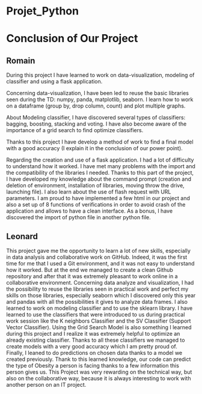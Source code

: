 # Projet_Python

# Conclusion of Our Project

## Romain

During this project I have learned to work on data-visualization, modeling of classifier and using a flask application.

Concerning data-visualization, I have been led to reuse the basic libraries seen during the TD: numpy, panda, matplotlib, seaborn. I learn how to work on a dataframe (group by, drop column, count) and plot multiple graphs. 

About Modeling classifier, I have discovered several types of classifiers: bagging, boosting, stacking and voting. I have also become aware of the importance of a grid search to find optimize classifiers. 

Thanks to this project I have develop a method of work to find a final model with a good accuracy (I explain it in the conclusion of our power point). 

Regarding the creation and use of a flask application. I had a lot of difficulty to understand how it worked. I have met many problems with the import and the compatibility of the libraries I needed. Thanks to this part of the project, I have developed my knowledge about the command prompt (creation and deletion of environment, installation of libraries, moving throw the drive, launching file). I also learn about the use of flash request with URL parameters. I am proud to have implemented a few html in our project and also a set up of 8 functions of verifications in order to avoid crash of the application and allows to have a clean interface.  As a bonus, I have discovered the import of python file in another python file. 

## Leonard

This project gave me the opportunity to learn a lot of new skills, especially in data analysis and collaborative work on GitHub. Indeed, it was the first time for me that I used a Git environment, and it was not easy to understand how it worked. But at the end we managed to create a clean Github repository and after that it was extremely pleasant to work online in a collaborative environment.
Concerning data analyze and visualization, I had the possibility to reuse the libraries seen in practical work and perfect my skills on those libraries, especially seaborn which I discovered only this year and pandas with all the possibilities it gives to analyze data frames.
I also learned to work on modeling classifier and to use the sklearn library. I have learned to use the classifiers that were introduced to us during practical work session like the K neighbors Classifier and the SV Classifier (Support Vector Classifier). 
Using the Grid Search Model is also something I learned during this project and I realize it was extremely helpful to optimize an already existing classifier. Thanks to all these classifiers we managed to create models with a very good accuracy which I am pretty proud of.
Finally, I leaned to do predictions on chosen data thanks to a model we created previously. Thank to this learned knowledge, our code can predict the type of Obesity a person is facing thanks to a few information this person gives us.
This Project was very rewarding on the technical way, but also on the collaborative way, because it is always interesting to work with another person on an IT project. 

